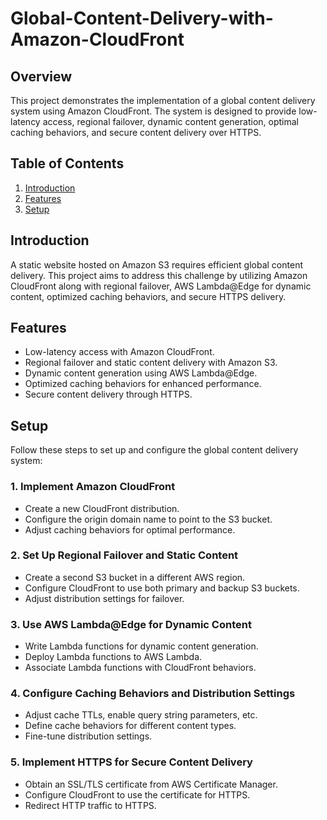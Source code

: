 # Global-Content-Delivery-with-Amazon-CloudFront

## Overview

This project demonstrates the implementation of a global content delivery system using Amazon CloudFront. The system is designed to provide low-latency access, regional failover, dynamic content generation, optimal caching behaviors, and secure content delivery over HTTPS.

## Table of Contents

1. [Introduction](#introduction)
2. [Features](#features)
3. [Setup](#setup)

## Introduction

A static website hosted on Amazon S3 requires efficient global content delivery. This project aims to address this challenge by utilizing Amazon CloudFront along with regional failover, AWS Lambda@Edge for dynamic content, optimized caching behaviors, and secure HTTPS delivery.

## Features

- Low-latency access with Amazon CloudFront.
- Regional failover and static content delivery with Amazon S3.
- Dynamic content generation using AWS Lambda@Edge.
- Optimized caching behaviors for enhanced performance.
- Secure content delivery through HTTPS.

## Setup

Follow these steps to set up and configure the global content delivery system:

### 1. Implement Amazon CloudFront

- Create a new CloudFront distribution.
- Configure the origin domain name to point to the S3 bucket.
- Adjust caching behaviors for optimal performance.

### 2. Set Up Regional Failover and Static Content

- Create a second S3 bucket in a different AWS region.
- Configure CloudFront to use both primary and backup S3 buckets.
- Adjust distribution settings for failover.

### 3. Use AWS Lambda@Edge for Dynamic Content

- Write Lambda functions for dynamic content generation.
- Deploy Lambda functions to AWS Lambda.
- Associate Lambda functions with CloudFront behaviors.

### 4. Configure Caching Behaviors and Distribution Settings

- Adjust cache TTLs, enable query string parameters, etc.
- Define cache behaviors for different content types.
- Fine-tune distribution settings.

### 5. Implement HTTPS for Secure Content Delivery

- Obtain an SSL/TLS certificate from AWS Certificate Manager.
- Configure CloudFront to use the certificate for HTTPS.
- Redirect HTTP traffic to HTTPS.

